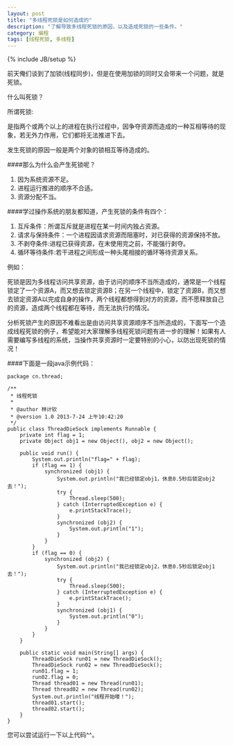 ```yaml
---
layout: post
title: "多线程死锁是如何造成的"
description: "了解导致多线程死锁的原因，以及造成死锁的一些条件。"
category: 编程
tags: [线程死锁, 多线程]
---
```

{% include JB/setup %}

前天俺们谈到了加锁(线程同步)，但是在使用加锁的同时又会带来一个问题，就是死锁。

什么叫死锁？

所谓死锁: 

是指两个或两个以上的进程在执行过程中，因争夺资源而造成的一种互相等待的现象，若无外力作用，它们都将无法推进下去。

发生死锁的原因一般是两个对象的锁相互等待造成的。

####那么为什么会产生死锁呢？
1. 因为系统资源不足。
2. 进程运行推进的顺序不合适。  
3. 资源分配不当。

			 
####学过操作系统的朋友都知道，产生死锁的条件有四个：
1. 互斥条件：所谓互斥就是进程在某一时间内独占资源。
2. 请求与保持条件：一个进程因请求资源而阻塞时，对已获得的资源保持不放。
3. 不剥夺条件:进程已获得资源，在末使用完之前，不能强行剥夺。
4. 循环等待条件:若干进程之间形成一种头尾相接的循环等待资源关系。

   

例如：     

死锁是因为多线程访问共享资源，由于访问的顺序不当所造成的，通常是一个线程锁定了一个资源A，而又想去锁定资源B；在另一个线程中，锁定了资源B，而又想去锁定资源A以完成自身的操作，两个线程都想得到对方的资源，而不愿释放自己的资源，造成两个线程都在等待，而无法执行的情况。

分析死锁产生的原因不难看出是由访问共享资源顺序不当所造成的，下面写一个造成线程死锁的例子，希望能对大家理解多线程死锁问题有进一步的理解！如果有人需要编写多线程的系统，当操作共享资源时一定要特别的小心，以防出现死锁的情况！

####下面是一段java示例代码：

	package cn.thread;

	/**
	 * 线程死锁
	 * 
	 * @author 林计钦
	 * @version 1.0 2013-7-24 上午10:42:20
	 */
	public class ThreadDieSock implements Runnable {
		private int flag = 1;
		private Object obj1 = new Object(), obj2 = new Object();

		public void run() {
			System.out.println("flag=" + flag);
			if (flag == 1) {
				synchronized (obj1) {
					System.out.println("我已经锁定obj1，休息0.5秒后锁定obj2去！");
					try {
						Thread.sleep(500);
					} catch (InterruptedException e) {
						e.printStackTrace();
					}
					synchronized (obj2) {
						System.out.println("1");
					}
				}
			}
			if (flag == 0) {
				synchronized (obj2) {
					System.out.println("我已经锁定obj2，休息0.5秒后锁定obj1去！");
					try {
						Thread.sleep(500);
					} catch (InterruptedException e) {
						e.printStackTrace();
					}
					synchronized (obj1) {
						System.out.println("0");
					}
				}
			}
		}

		public static void main(String[] args) {
			ThreadDieSock run01 = new ThreadDieSock();
			ThreadDieSock run02 = new ThreadDieSock();
			run01.flag = 1;
			run02.flag = 0;
			Thread thread01 = new Thread(run01);
			Thread thread02 = new Thread(run02);
			System.out.println("线程开始喽！");
			thread01.start();
			thread02.start();
		}
	}

您可以尝试运行一下以上代码^^。